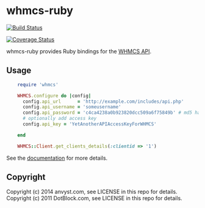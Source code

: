 # whmcs-ruby

[![Build Status](https://travis-ci.org/jujav4ik/whmcs-api.svg?branch=master)](https://travis-ci.org/jujav4ik/whmcs-api)

[![Coverage Status](https://coveralls.io/repos/jujav4ik/whmcs-api/badge.png)](https://coveralls.io/r/jujav4ik/whmcs-api)

whmcs-ruby provides Ruby bindings for the [WHMCS API](http://docs.whmcs.com/API#External_API).


## Usage

```ruby
    require 'whmcs'

    WHMCS.configure do |config|
      config.api_url      = 'http://example.com/includes/api.php'
      config.api_username = 'someusername'
      config.api_password = 'c4ca4238a0b923820dcc509a6f75849b' # md5 hash
	  # optionally add access key
	  config.api_key = 'YetAnotherAPIAccessKeyForWHMCS'

	end

    WHMCS::Client.get_clients_details(:clientid => '1')
```

See the [documentation](http://jujav4ik.github.io/whmcs-api) for more details.


## Copyright

Copyright (c) 2014 anvyst.com, see LICENSE in this repo for details.
Copyright (c) 2011 DotBlock.com, see LICENSE in this repo for details.
